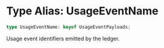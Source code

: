 # Type Alias: UsageEventName

```ts
type UsageEventName: keyof UsageEventPayloads;
```

Usage event identifiers emitted by the ledger.
